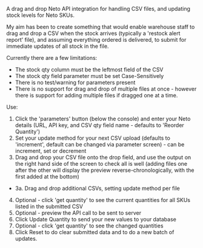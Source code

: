A drag and drop Neto API integration for handling CSV files, and updating stock levels for Neto SKUs.

My aim has been to create something that would enable warehouse staff to drag and drop a CSV when the stock arrives (typically a 'restock alert report' file), and assuming everything ordered is delivered, to submit for  immediate updates of all stock in the file.

Currently there are a few limitations:
-   The stock qty column must be the leftmost field of the CSV
-   The stock qty field parameter must be set Case-Sensitively
-   There is no test/warning for parameters present
-   There is no support for drag and drop of multiple files at once - however there is support for adding multiple files if dragged one at a time.

Use:
1.  Click the 'parameters' button (below the console) and enter your Neto details (URL, API key, and CSV qty field name - defaults to 'Reorder Quantity')
2.  Set your update method for your next CSV upload (defaults to 'increment', default can be changed via parameter screen) - can be increment, set or decrement
3.  Drag and drop your CSV file onto the drop field, and use the output on the right hand side of the screen to check all is well (adding files one after the other will display the preview reverse-chronologically, with the first added at the bottom)
*   3a. Drag and drop additional CSVs, setting update method per file
4.  Optional - click 'get quantity' to see the current quantities for all SKUs listed in the submitted CSV
5.  Optional - preview the API call to be sent to server
6.  Click Update Quantity to send your new values to your database
7.  Optional - click 'get quantity' to see the changed quantities
8.  Click Reset to do clear submitted data and to do a new batch of updates.
